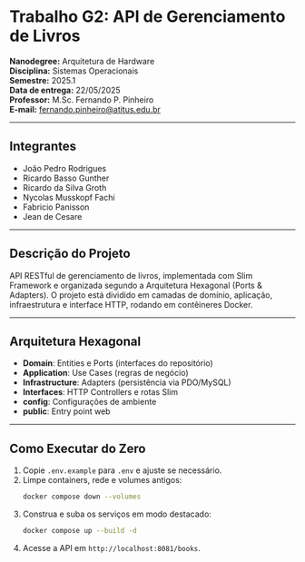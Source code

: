 # Trabalho G2: API de Gerenciamento de Livros

**Nanodegree:** Arquitetura de Hardware  
**Disciplina:** Sistemas Operacionais  
**Semestre:** 2025.1  
**Data de entrega:** 22/05/2025  
**Professor:** M.Sc. Fernando P. Pinheiro  
**E-mail:** fernando.pinheiro@atitus.edu.br  

---

## Integrantes  
- João Pedro Rodrigues  
- Ricardo Basso Gunther  
- Ricardo da Silva Groth  
- Nycolas Musskopf Fachi  
- Fabricio Panisson  
- Jean de Cesare  

---

## Descrição do Projeto  
API RESTful de gerenciamento de livros, implementada com Slim Framework e organizada segundo a Arquitetura Hexagonal (Ports & Adapters). O projeto está dividido em camadas de domínio, aplicação, infraestrutura e interface HTTP, rodando em contêineres Docker.

---

## Arquitetura Hexagonal  
- **Domain**: Entities e Ports (interfaces do repositório)  
- **Application**: Use Cases (regras de negócio)  
- **Infrastructure**: Adapters (persistência via PDO/MySQL)  
- **Interfaces**: HTTP Controllers e rotas Slim  
- **config**: Configurações de ambiente  
- **public**: Entry point web  

---

## Como Executar do Zero  
1. Copie `.env.example` para `.env` e ajuste se necessário.  
2. Limpe containers, rede e volumes antigos:  
   ```bash
   docker compose down --volumes
   ```  
3. Construa e suba os serviços em modo destacado:  
   ```bash
   docker compose up --build -d
   ```  
4. Acesse a API em `http://localhost:8081/books`.  
